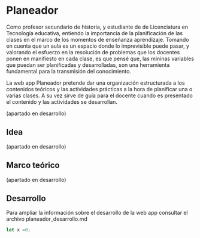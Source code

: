 
# Planeador

Como profesor secundario de historia, y estudiante de de Licenciatura en Tecnología educativa, entiendo la importancia de la planificación de las clases en el marco de los momentos de enseñanza aprendizaje. Tomando en cuenta que un aula es un espacio donde lo imprevisible puede pasar, y valorando el esfuerzo en la resolución de problemas que los docentes ponen en manifiesto en cada clase, es que pensé que, las mininas variables que puedan ser planificadas y desarrolladas, son una herramienta fundamental para la transmisión del conocimiento.

La web app Planeador pretende dar una organización estructurada a los contenidos teóricos y las actividades prácticas a la hora de planificar una o varias clases. A su vez sirve de guía para el docente cuando es presentado el contenido y las actividades se desarrollan.

(apartado en desarrollo) 

## Idea

(apartado en desarrollo) 

## Marco teórico

(apartado en desarrollo) 

## Desarrollo

Para ampliar la información sobre el desarrollo de la web app consultar el archivo planeador_desarrollo.md

```js
let x =0;
```
